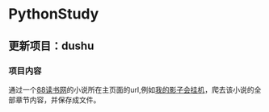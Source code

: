 # **PythonStudy**

## **更新项目：dushu**

### **项目内容**

通过一个[88读书网](https://www.x88dushu.com/)的小说所在主页面的url,例如[我的影子会挂机](https://www.x88dushu.com/xiaoshuo/90/90154/)，爬去该小说的全部章节内容，并保存成文件。
